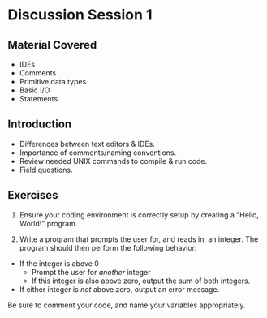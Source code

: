 # Discussion Session 1

## Material Covered

* IDEs
* Comments
* Primitive data types
* Basic I/O
* Statements

## Introduction

* Differences between text editors & IDEs.
* Importance of comments/naming conventions.
* Review needed UNIX commands to compile & run code.
* Field questions.

## Exercises

1. Ensure your coding environment is correctly setup by creating a "Hello, World!" program.

2. Write a program that prompts the user for, and reads in, an integer. The program should then perform the following behavior:

* If the integer is above 0
  * Prompt the user for *another* integer
  * If this integer is also above zero, output the sum of both integers.
* If either integer is *not* above zero, output an error message.

Be sure to comment your code, and name your variables appropriately.